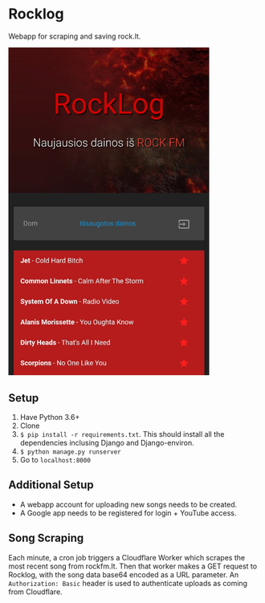 # Rocklog
Webapp for scraping and saving rock.lt.

<img src="img/splash.jpg" width="400">

## Setup

1. Have Python 3.6+
2. Clone
3. `$ pip install -r requirements.txt`. This should install all the dependencies inclusing Django and Django-environ.
4. `$ python manage.py runserver`
5. Go to `localhost:8000`

## Additional Setup

- A webapp account for uploading new songs needs to be created.
- A Google app needs to be registered for login + YouTube access.

## Song Scraping

Each minute, a cron job triggers a Cloudflare Worker which scrapes the most recent song from rockfm.lt. Then that worker makes a GET request to Rocklog, with the song data base64 encoded as a URL parameter. An `Authorization: Basic` header is used to authenticate uploads as coming from Cloudflare.
